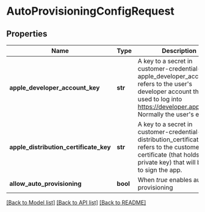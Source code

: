 # AutoProvisioningConfigRequest

## Properties
Name | Type | Description | Notes
------------ | ------------- | ------------- | -------------
**apple_developer_account_key** | **str** | A key to a secret in customer-credential-store. apple_developer_account refers to the user&#x27;s developer account that is used to log into https://developer.apple.com. Normally the user&#x27;s email. | [optional] 
**apple_distribution_certificate_key** | **str** | A key to a secret in customer-credential-store. distribution_certificate refers to the customer&#x27;s certificate (that holds the private key) that will be used to sign the app. | [optional] 
**allow_auto_provisioning** | **bool** | When *true* enables auto provisioning | [optional] 

[[Back to Model list]](../README.md#documentation-for-models) [[Back to API list]](../README.md#documentation-for-api-endpoints) [[Back to README]](../README.md)

